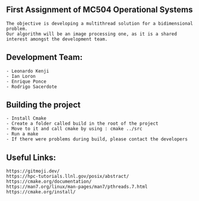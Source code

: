 ## First Assignment of MC504 Operational Systems 
	The objective is developing a multithread solution for a bidimensional problem.
	Our algorithm will be an image processing one, as it is a shared interest amongst the development team.
	
## Development Team:
	- Leonardo Kenji 
	- Ian Loron 
	- Enrique Ponce 
	- Rodrigo Sacerdote

## Building the project
	- Install Cmake
	- Create a folder called build in the root of the project
	- Move to it and call cmake by using : cmake ../src
	- Run a make
	- If there were problems during build, please contact the developers

## Useful Links:
	https://gitmoji.dev/
	https://hpc-tutorials.llnl.gov/posix/abstract/
	https://cmake.org/documentation/
	https://man7.org/linux/man-pages/man7/pthreads.7.html
	https://cmake.org/install/
